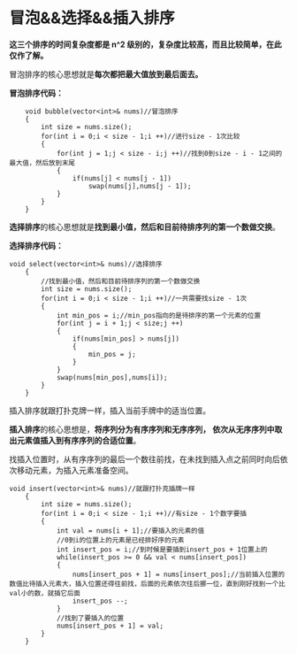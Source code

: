 # 冒泡&&选择&&插入排序

**这三个排序的时间复杂度都是 n^2 级别的，复杂度比较高，而且比较简单，在此仅作了解。**



冒泡排序的核心思想就是**每次都把最大值放到最后面去。**

**冒泡排序代码：**

```
	void bubble(vector<int>& nums)//冒泡排序
    {
        int size = nums.size();
        for(int i = 0;i < size - 1;i ++)//进行size - 1次比较
        {
            for(int j = 1;j < size - i;j ++)//找到0到size - i - 1之间的最大值，然后放到末尾
            {
                if(nums[j] < nums[j - 1]) 
                    swap(nums[j],nums[j - 1]);
            }
        }
    }
```



**选择排序**的核心思想就是**找到最小值，然后和目前待排序列的第一个数做交换**。

**选择排序代码：**

```
void select(vector<int>& nums)//选择排序
    {
        //找到最小值，然后和目前待排序列的第一个数做交换
        int size = nums.size();
        for(int i = 0;i < size - 1;i ++)//一共需要找size - 1次
        {
            int min_pos = i;//min_pos指向的是待排序的第一个元素的位置
            for(int j = i + 1;j < size;j ++)
            {
                if(nums[min_pos] > nums[j])
                {
                    min_pos = j;
                }
            }
            swap(nums[min_pos],nums[i]);
        }
    }
```



插入排序就跟打扑克牌一样，插入当前手牌中的适当位置。

**插入排序**的核心思想是，**将序列分为有序序列和无序序列，** **依次从无序序列中取出元素值插入到有序序列的合适位置**。

找插入位置时，从有序序列的最后一个数往前找，在未找到插入点之前同时向后依次移动元素，为插入元素准备空间。

```
void insert(vector<int>& nums)//就跟打扑克插牌一样
    {
        int size = nums.size();
        for(int i = 0;i < size - 1;i ++)//有size - 1个数字要插
        {
            int val = nums[i + 1];//要插入的元素的值
            //0到i的位置上的元素是已经排好序的元素
            int insert_pos = i;//到时候是要插到insert_pos + 1位置上的
            while(insert_pos >= 0 && val < nums[insert_pos])
            {
                nums[insert_pos + 1] = nums[insert_pos];//当前插入位置的数值比待插入元素大，插入位置还得往前找，后面的元素依次往后挪一位，直到刚好找到一个比val小的数，就插它后面
                insert_pos --;
            }
            //找到了要插入的位置
            nums[insert_pos + 1] = val;
        }
    }
```


